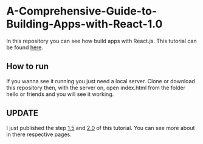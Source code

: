 # A-Comprehensive-Guide-to-Building-Apps-with-React-1.0

In this repository you can see how build apps with React.js. This tutorial can be found [here](https://tylermcginnis.com/reactjs-tutorial-a-comprehensive-guide-to-building-apps-with-react/).

## How to run
 If you wanna see it running you just need a local server. 
 Clone or download this repository then, with the server on, open index.html from the folder hello or friends and you will see it working.
 
 ## UPDATE

I just published the step [1.5](https://github.com/GilsonFonseca/A-Comprehensive-Guide-to-Building-Apps-with-React-1.5) and [2.0](https://github.com/GilsonFonseca/A-Comprehensive-Guide-to-Building-Apps-with-React-2.0) of this tutorial. You can see more about in there respective pages.
